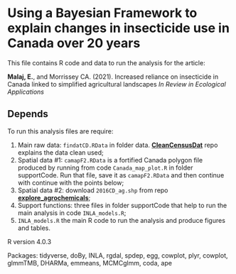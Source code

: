 # Using a Bayesian Framework to explain changes in insecticide use in Canada over 20 years

This file contains R code and data to run the analysis for the article:

**Malaj, E.**, and Morrissey CA. (2021). Increased reliance on insecticide in Canada linked to simplified agricultural landscapes *In Review in Ecological Applications* 

## Depends

To run this analysis files are require:  
1. Main raw data: `findatCD.RData` in folder data. **[CleanCensusDat](https://github.com/eginamalaj/CleanCensusDat)** repo explains the data clean used;
2. Spatial data #1: `camapF2.RData` is a fortified Canada polygon file produced by running from code `Canada_map_plot.R` in folder supportCode. Run that file, save it as `camapF2.RData` and then continue with continue with the points below;
3. Spatial data #2: download `2016CD_ag.shp` from repo **[explore_agrochemicals](https://github.com/eginamalaj/explore_agrochemicals/tree/main/CDshapefile)**;
4. Support functions: three files in folder supportCode that help to run the main analysis in code `INLA_models.R`;
5. `INLA_models.R` the main R code to run the analysis and produce figures and tables.

R version 4.0.3

Packages: tidyverse, doBy, INLA, rgdal, spdep, egg, cowplot, plyr, cowplot, glmmTMB, DHARMa, emmeans, MCMCglmm, coda, ape
